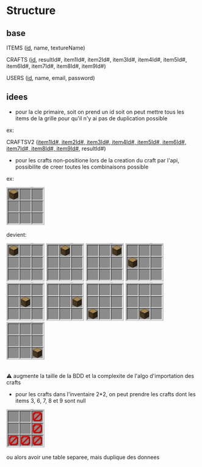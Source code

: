 # Structure

## base

ITEMS (<u>id</u>, name, textureName)

CRAFTS (<u>id</u>, resultId#, item1Id#, item2Id#, item3Id#, item4Id#, item5Id#, item6Id#, item7Id#, item8Id#, item9Id#)

USERS (<u>id</u>, name, email, password)

## idees

- pour la cle primaire, soit on prend un id soit on peut mettre tous les items de la grille pour qu'il n'y ai pas de duplication possible

ex:

CRAFTSV2 (<u>item1Id#, item2Id#, item3Id#, item4Id#, item5Id#, item6Id#, item7Id#, item8Id#, item9Id#</u>, resultId#)

- pour les crafts non-positione lors de la creation du craft par l'api, possibilite de creer toutes les combinaisons possible

ex:

<img src='structure/Screenshot from 2023-11-11 18-10-34.png' width='100px'><br/>

devient:

<img src='structure/Screenshot from 2023-11-11 18-10-34.png' width='100px'>
<img src='structure/Screenshot from 2023-11-11 18-10-45.png' width='100px'>
<img src='structure/Screenshot from 2023-11-11 18-10-52.png' width='100px'>

<img src='structure/Screenshot from 2023-11-11 18-10-59.png' width='100px'>
<img src='structure/Screenshot from 2023-11-11 18-11-03.png' width='100px'>
<img src='structure/Screenshot from 2023-11-11 18-11-07.png' width='100px'>

<img src='structure/Screenshot from 2023-11-11 18-11-10.png' width='100px'>
<img src='structure/Screenshot from 2023-11-11 18-11-14.png' width='100px'>
<img src='structure/Screenshot from 2023-11-11 18-11-18.png' width='100px'><br/><br/>

⚠️ augmente la taille de la BDD et la complexite de l'algo d'importation des crafts

- pour les crafts dans l'inventaire 2*2, on peut prendre les crafts dont les items 3, 6, 7, 8 et 9 sont null

<img src='structure/Screenshot from 2023-11-11 18-19-31.png' width='100px'><br/>

ou alors avoir une table separee, mais duplique des donnees
